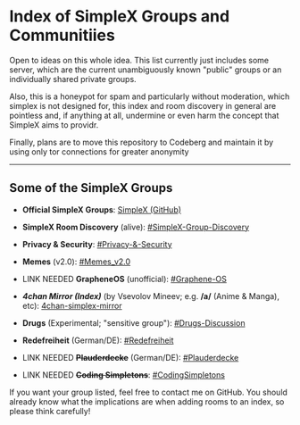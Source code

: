 # Index of SimpleX Groups and Communitiies

Open to ideas on this whole idea. This list currently just includes some server, which are the current unambiguously known "public" groups or an individually shared private groups.

Also, this is a honeypot for spam and particularly without moderation, which simplex is not designed for, this index and room discovery in general are pointless and, if anything at all, undermine or even harm the concept that SimpleX aims to providr. 

Finally, plans are to move this repository to Codeberg and maintain it by using only tor connections for greater anonymity


---


## Some of the SimpleX Groups

- **Official SimpleX Groups**: [SimpleX (GitHub)](TODO)

- **SimpleX Room Discovery** (alive): [#SimpleX-Group-Discovery](https://simplex.chat/contact#/?v=1-2&smp=smp%3A%2F%2FSkIkI6EPd2D63F4xFKfHk7I1UGZVNn6k1QWZ5rcyr6w%3D%40smp9.simplex.im%2FsHrzZf5-VZxW2xQS3kG2JU3iB1S0Vszi%23%2F%3Fv%3D1-2%26dh%3DMCowBQYDK2VuAyEAo3PH2owiHH5gSpSpqyLuMxBGF4Cv1QmKbDkR49fcGik%253D%26srv%3Djssqzccmrcws6bhmn77vgmhfjmhwlyr3u7puw4erkyoosywgl67slqqd.onion&data=%7B%22type%22%3A%22group%22%2C%22groupLinkId%22%3A%22ynFLa945rngYvbBe451I8Q%3D%3D%22%7D)

- **Privacy & Security**: [#Privacy-&-Security](https://simplex.chat/contact#/?v=1-2&smp=smp%3A%2F%2FSkIkI6EPd2D63F4xFKfHk7I1UGZVNn6k1QWZ5rcyr6w%3D%40smp9.simplex.im%2FeB3_x6aWPRaet_4fsP02r6IKv5eWqVUZ%23%2F%3Fv%3D1-2%26dh%3DMCowBQYDK2VuAyEAycOPZL-OzabcVLxku7Vco3L5JTzDAIt2XMKrbEcpllA%253D%26srv%3Djssqzccmrcws6bhmn77vgmhfjmhwlyr3u7puw4erkyoosywgl67slqqd.onion&data=%7B%22type%22%3A%22group%22%2C%22groupLinkId%22%3A%22TsKOOPffBF_ryxE1ULBV5g%3D%3D%22%7D)

- **Memes** (v2.0): [#Memes_v2.0](https://simplex.chat/contact#/?v=1-2&smp=smp%3A%2F%2F0YuTwO05YJWS8rkjn9eLJDjQhFKvIYd8d4xG8X1blIU%3D%40smp8.simplex.im%2FkQRe9d-mVxSBld7UCVdgLm903KPrI7K0%23%2F%3Fv%3D1-2%26dh%3DMCowBQYDK2VuAyEATCT6UT-Mn5RzDpnOVr0PkvjW7JZ5FXUK6QZ9kNbtFhQ%253D%26srv%3Dbeccx4yfxxbvyhqypaavemqurytl6hozr47wfc7uuecacjqdvwpw2xid.onion&data=%7B%22type%22%3A%22group%22%2C%22groupLinkId%22%3A%22EFzuE3Va-k3ZCU_Artvwiw%3D%3D%22%7D)

- LINK NEEDED **GrapheneOS** (unofficial): [#Graphene-OS]()

- ***4chan Mirror (Index)*** (by Vsevolov Mineev; e.g. **/a/** (Anime & Manga), etc): [4chan-simplex-mirror](https://github.com/vsevolod-mineev/4chan-simplex-mirror/)

- **Drugs** (Experimental; "sensitive group"): [#Drugs-Discussion]()

- **Redefreiheit** (German/DE): [#Redefreiheit](https://simplex.chat/contact#/?v=1-2&smp=smp%3A%2F%2F0YuTwO05YJWS8rkjn9eLJDjQhFKvIYd8d4xG8X1blIU%3D%40smp8.simplex.im%2F8MpVA_kKLv2ZVxwaFLaQ4copmko7RBt2%23%2F%3Fv%3D1-2%26dh%3DMCowBQYDK2VuAyEAluTxfRTwl3LqRBADgVsf6jCol-4_Uh_RuofzgQE9lDM%253D%26srv%3Dbeccx4yfxxbvyhqypaavemqurytl6hozr47wfc7uuecacjqdvwpw2xid.onion&data=%7B%22type%22%3A%22group%22%2C%22groupLinkId%22%3A%22S7VHEMlJJFVeGOeMez9lnQ%3D%3D%22%7D)

- LINK NEEDED ~~**Plauderdecke**~~ (German/DE): [#Plauderdecke]()

- LINK NEEDED ~~**Coding Simpletons**~~: [#CodingSimpletons]()


 
If you want your group listed, feel free to contact me on GitHub. You should already know what the implications are when adding rooms to an index, so please think carefully!
